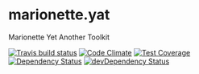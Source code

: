 # marionette.yat

Marionette Yet Another Toolkit

[![Travis build status](http://img.shields.io/travis/taburetkin/marionette.yat.svg?style=flat)](https://travis-ci.org/taburetkin/marionette.yat)
[![Code Climate](https://codeclimate.com/github/taburetkin/marionette.yat/badges/gpa.svg)](https://codeclimate.com/github/taburetkin/marionette.yat)
[![Test Coverage](https://codeclimate.com/github/taburetkin/marionette.yat/badges/coverage.svg)](https://codeclimate.com/github/taburetkin/marionette.yat)
[![Dependency Status](https://david-dm.org/taburetkin/marionette.yat.svg)](https://david-dm.org/taburetkin/marionette.yat)
[![devDependency Status](https://david-dm.org/taburetkin/marionette.yat/dev-status.svg)](https://david-dm.org/taburetkin/marionette.yat#info=devDependencies)

